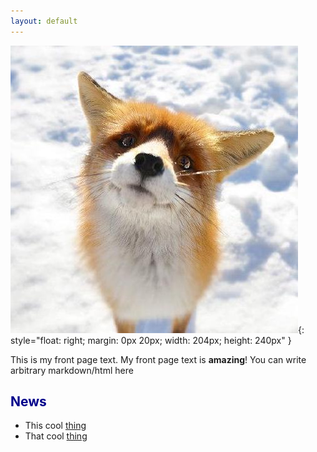 ```yaml
---
layout: default
---
```


<!-- (comment) the image below can be found in img folder of this very project-->
![i_am_a_fox](/img/example/example.jpg){: style="float: right; margin: 0px 20px; width: 204px; height: 240px" }

This is my front page text. My front page text is __amazing__! You can write arbitrary markdown/html here

## <span style="color:darkblue">News </span>

* This cool [thing](https://research.yandex.com/publications/150)
* That cool [thing](https://github.com/yandexdataschool/nlp_course) 
